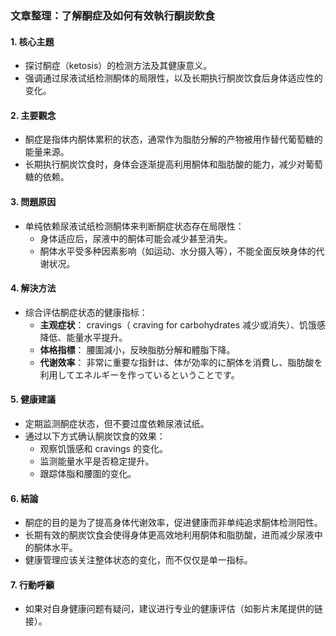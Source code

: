 ### 文章整理：了解酮症及如何有效執行酮炭飲食

#### 1. 核心主題
- 探讨酮症（ketosis）的检测方法及其健康意义。
- 强调通过尿液试纸检测酮体的局限性，以及长期执行酮炭饮食后身体适应性的变化。

#### 2. 主要觀念
- 酮症是指体内酮体累积的状态，通常作为脂肪分解的产物被用作替代葡萄糖的能量来源。
- 长期执行酮炭饮食时，身体会逐渐提高利用酮体和脂肪酸的能力，减少对葡萄糖的依赖。

#### 3. 問題原因
- 单纯依赖尿液试纸检测酮体来判断酮症状态存在局限性：
  - 身体适应后，尿液中的酮体可能会减少甚至消失。
  - 酮体水平受多种因素影响（如运动、水分摄入等），不能全面反映身体的代谢状况。

#### 4. 解決方法
- 综合评估酮症状态的健康指标：
  - **主观症状**： cravings（ craving for carbohydrates 减少或消失）、饥饿感降低、能量水平提升。
  - **体格指標**： 腰圍減小，反映脂肪分解和體脂下降。
  - **代谢效率**： 非常に重要な指針は、体が効率的に酮体を消費し、脂肪酸を利用してエネルギーを作っているということです。

#### 5. 健康建議
- 定期监测酮症状态，但不要过度依赖尿液试纸。
- 通过以下方式确认酮炭饮食的效果：
  - 观察饥饿感和 cravings 的变化。
  - 监测能量水平是否稳定提升。
  - 跟踪体脂和腰圍的变化。

#### 6. 結論
- 酮症的目的是为了提高身体代谢效率，促进健康而非单纯追求酮体检测阳性。
- 长期有效的酮炭饮食会使得身体更高效地利用酮体和脂肪酸，进而减少尿液中的酮体水平。
- 健康管理应该关注整体状态的变化，而不仅仅是单一指标。

#### 7. 行動呼籲
- 如果对自身健康问题有疑问，建议进行专业的健康评估（如影片末尾提供的链接）。